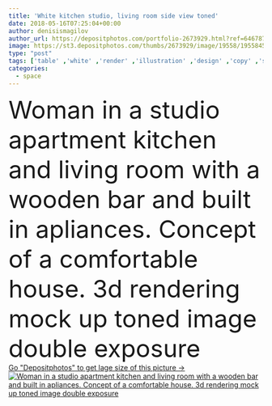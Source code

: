 ```yaml
---
title: 'White kitchen studio, living room side view toned'
date: 2018-05-16T07:25:04+00:00
author: denisismagilov
author_url: https://depositphotos.com/portfolio-2673929.html?ref=64678756
image: https://st3.depositphotos.com/thumbs/2673929/image/19558/195584570/api_thumb_450.jpg?forcejpeg=true
type: "post"
tags: ['table' ,'white' ,'render' ,'illustration' ,'design' ,'copy' ,'space' ,'luxury' ,'art' ,'decor' ,'people' ,'relaxation' ,'sunlight' ,'up' ,'kitchen' ,'wooden' ,'chair' ,'style' ,'picture' ,'3d' ,'modern' ,'creative' ,'architecture' ,'estate' ,'house' ,'wall' ,'window' ,'interior' ,'blank' ,'home' ,'clear' ,'woman' ,'lifestyle' ,'room' ,'floor' ,'living' ,'double' ,'apartment' ,'seat' ,'villa' ,'sofa' ,'dining' ,'toning' ,'exposure' ,'filter' ,'rendering' ,'penthouse' ,'mockup' ,'mock' ,'multiexposure' ]
categories: 
  - space
---
```

<div aling="center">
            <font size="60"> Woman in a studio apartment kitchen and living room with a wooden bar and built in apliances. Concept of a comfortable house. 3d rendering mock up toned image double exposure</font>   
</div>
<div>
    <a href='https://st3.depositphotos.com/thumbs/2673929/image/19558/195584570/api_thumb_450.jpg?forcejpeg=true?ref=64678756' target=_blank > Go "Depositphotos" to get lage size of this picture ->
        <img href='https://st3.depositphotos.com/thumbs/2673929/image/19558/195584570/api_thumb_450.jpg?forcejpeg=true?ref=64678756' src='https://st3.depositphotos.com/2673929/19558/i/950/depositphotos_195584570-stock-photo-white-kitchen-studio-living-room.jpg?forcejpeg=true' alt='Woman in a studio apartment kitchen and living room with a wooden bar and built in apliances. Concept of a comfortable house. 3d rendering mock up toned image double exposure' >
    </a>
</div>
